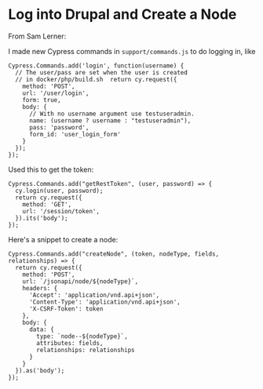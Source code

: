 # Log into Drupal and Create a Node

From Sam Lerner:

I made new Cypress commands in `support/commands.js` to do logging in, like

```
Cypress.Commands.add('login', function(username) {
  // The user/pass are set when the user is created
  // in docker/php/build.sh  return cy.request({
    method: 'POST',
    url: '/user/login',
    form: true,
    body: {
      // With no username argument use testuseradmin.
      name: (username ? username : "testuseradmin"),
      pass: 'password',
      form_id: 'user_login_form'
    }
  });
});
```

Used this to get the token:

```
Cypress.Commands.add("getRestToken", (user, password) => {
  cy.login(user, password);
  return cy.request({
    method: 'GET',
    url: '/session/token',
  }).its('body');
});
```

Here's a snippet to create a node:

```
Cypress.Commands.add("createNode", (token, nodeType, fields, relationships) => {
  return cy.request({
    method: 'POST',
    url: `/jsonapi/node/${nodeType}`,
    headers: {
      'Accept': 'application/vnd.api+json',
      'Content-Type': 'application/vnd.api+json',
      'X-CSRF-Token': token
    },
    body: {
      data: {
        type: `node--${nodeType}`,
        attributes: fields,
        relationships: relationships
      }
    }
  }).as('body');
});
```